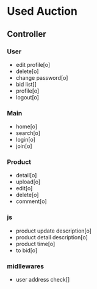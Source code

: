 # Used Auction

## Controller

### User

- edit profile[o]
- delete[o]
- change password[o]
- bid list[]
- profile[o]
- logout[o]

### Main

- home[o]
- search[o]
- login[o]
- join[o]

### Product

- detail[o]
- upload[o]
- edit[o]
- delete[o]
- comment[o]

### js

- product update description[o]
- product detail description[o]
- product time[o]
- to bid[o]

### midllewares

- user address check[]
